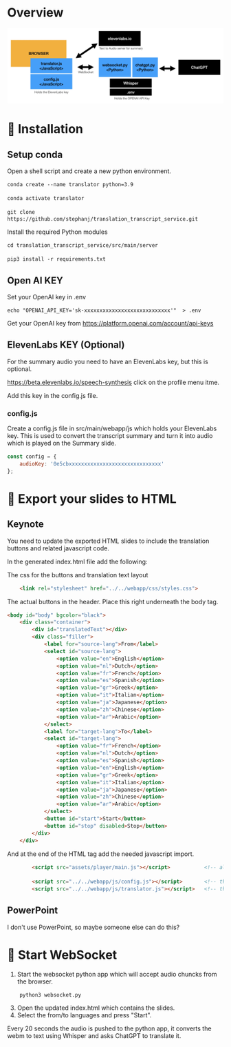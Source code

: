 # Overview

![Overview](src/main/webapp/static/overview.jpg)

# 💾 Installation

## Setup conda

Open a shell script and create a new python environment.


    conda create --name translator python=3.9

    conda activate translator

    git clone https://github.com/stephanj/translation_transcript_service.git
    

Install the required Python modules

    cd translation_transcript_service/src/main/server

    pip3 install -r requirements.txt


## Open AI KEY

Set your OpenAI key in .env

    echo "OPENAI_API_KEY='sk-xxxxxxxxxxxxxxxxxxxxxxxxxxxx'"  > .env

Get your OpenAI key from https://platform.openai.com/account/api-keys     

## ElevenLabs KEY (Optional)

For the summary audio you need to have an ElevenLabs key, but this is optional.

https://beta.elevenlabs.io/speech-synthesis  click on the profile menu itme.

Add this key in the config.js file.

### config.js

Create a config.js file in src/main/webapp/js which holds your ElevenLabs key.
This is used to convert the transcript summary and turn it into audio which is played on the Summary slide.

```javascript
const config = {
    audioKey: '0e5cbxxxxxxxxxxxxxxxxxxxxxxxxxxxxxx'    
};
```

# 🔧 Export your slides to HTML 

## Keynote

You need to update the exported HTML slides to include the translation buttons and related javascript code.

In the generated index.html file add the following:

The css for the buttons and translation text layout

```HTML
    <link rel="stylesheet" href="../../webapp/css/styles.css">  
```

The actual buttons in the header.  Place this right underneath the body tag.

```HTML
<body id="body" bgcolor="black">
    <div class="container">
        <div id="translatedText"></div>
        <div class="filler">
            <label for="source-lang">From</label>
            <select id="source-lang">
                <option value="en">English</option>
                <option value="nl">Dutch</option>
                <option value="fr">French</option>
                <option value="es">Spanish</option>
                <option value="gr">Greek</option>
                <option value="it">Italian</option>
                <option value="ja">Japanese</option>
                <option value="zh">Chinese</option>
                <option value="ar">Arabic</option>
            </select>
            <label for="target-lang">To</label>
            <select id="target-lang">
                <option value="fr">French</option>
                <option value="nl">Dutch</option>
                <option value="es">Spanish</option>
                <option value="en">English</option>
                <option value="gr">Greek</option>
                <option value="it">Italian</option>
                <option value="ja">Japanese</option>
                <option value="zh">Chinese</option>
                <option value="ar">Arabic</option>
            </select>
            <button id="start">Start</button>
            <button id="stop" disabled>Stop</button>
        </div>
    </div>    
```

And at the end of the HTML <body> tag add the needed javascript import.

```HTML
        <script src="assets/player/main.js"></script>           <!-- already there                       -->

        <script src="../../webapp/js/config.js"></script>       <!-- the config with the elevenLabs key  -->
        <script src="../../webapp/js/translator.js"></script>   <!-- the translator script               -->
```

## PowerPoint

I don't use PowerPoint, so maybe someone else can do this? 


# 🚀 Start WebSocket

1. Start the websocket python app which will accept audio chuncks from the browser.

```
    python3 websocket.py
```    

3. Open the updated index.html which contains the slides.  
3. Select the from/to languages and press "Start". 

Every 20 seconds the audio is pushed to the python app, it converts the webm to text using Whisper and asks ChatGPT to translate it.


    

